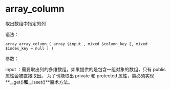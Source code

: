 # array\_column

取出数组中指定的列

语法：

```
array array_column ( array $input , mixed $column_key [, mixed $index_key = null ] )
```

参数：

input ：需要取出列的多维数组，如果提供的是包含一组对象的数组，只有 public 属性会被直接取出。 为了也能取出 private 和 protected 属性，类必须实现**\_\_get\(\)**和**\_\_isset\(\)**魔术方法。




